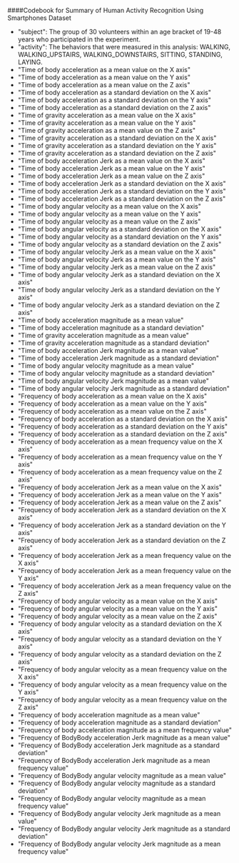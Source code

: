 ####Codebook for Summary of Human Activity Recognition Using Smartphones Dataset

- "subject": The group of 30 volunteers within an age bracket of 19-48 years who participated in the experiment.
- "activity": The behaviors that were measured in this analysis: WALKING, WALKING_UPSTAIRS, WALKING_DOWNSTAIRS, SITTING, STANDING, LAYING.
- "Time of body acceleration as a mean value on the X axis" 
- "Time of body acceleration as a mean value on the Y axis"
- "Time of body acceleration as a mean value on the Z axis"
- "Time of body acceleration as a standard deviation on the X axis"
- "Time of body acceleration as a standard deviation on the Y axis"
- "Time of body acceleration as a standard deviation on the Z axis"
- "Time of gravity acceleration as a mean value on the X axis"
- "Time of gravity acceleration as a mean value on the Y axis"
- "Time of gravity acceleration as a mean value on the Z axis"
- "Time of gravity acceleration as a standard deviation on the X axis"
- "Time of gravity acceleration as a standard deviation on the Y axis"
- "Time of gravity acceleration as a standard deviation on the Z axis"
- "Time of body acceleration Jerk as a mean value on the X axis"
- "Time of body acceleration Jerk as a mean value on the Y axis"
- "Time of body acceleration Jerk as a mean value on the Z axis"
- "Time of body acceleration Jerk as a standard deviation on the X axis"
- "Time of body acceleration Jerk as a standard deviation on the Y axis"
- "Time of body acceleration Jerk as a standard deviation on the Z axis"
- "Time of body angular velocity as a mean value on the X axis"
- "Time of body angular velocity as a mean value on the Y axis"
- "Time of body angular velocity as a mean value on the Z axis"
- "Time of body angular velocity as a standard deviation on the X axis"
- "Time of body angular velocity as a standard deviation on the Y axis"
- "Time of body angular velocity as a standard deviation on the Z axis"
- "Time of body angular velocity Jerk as a mean value on the X axis"
- "Time of body angular velocity Jerk as a mean value on the Y axis"
- "Time of body angular velocity Jerk as a mean value on the Z axis"
- "Time of body angular velocity Jerk as a standard deviation on the X axis"
- "Time of body angular velocity Jerk as a standard deviation on the Y axis"
- "Time of body angular velocity Jerk as a standard deviation on the Z axis"
- "Time of body acceleration magnitude as a mean value"
- "Time of body acceleration magnitude as a standard deviation"
- "Time of gravity acceleration magnitude as a mean value"
- "Time of gravity acceleration magnitude as a standard deviation"
- "Time of body acceleration Jerk magnitude as a mean value"
- "Time of body acceleration Jerk magnitude as a standard deviation"
- "Time of body angular velocity magnitude as a mean value"
- "Time of body angular velocity magnitude as a standard deviation"
- "Time of body angular velocity Jerk magnitude as a mean value"
- "Time of body angular velocity Jerk magnitude as a standard deviation"
- "Frequency of body acceleration as a mean value on the X axis"
- "Frequency of body acceleration as a mean value on the Y axis"
- "Frequency of body acceleration as a mean value on the Z axis"
- "Frequency of body acceleration as a standard deviation on the X axis"
- "Frequency of body acceleration as a standard deviation on the Y axis"
- "Frequency of body acceleration as a standard deviation on the Z axis"
- "Frequency of body acceleration as a mean frequency value on the X axis"
- "Frequency of body acceleration as a mean frequency value on the Y axis"
- "Frequency of body acceleration as a mean frequency value on the Z axis"
- "Frequency of body acceleration Jerk as a mean value on the X axis"
- "Frequency of body acceleration Jerk as a mean value on the Y axis"
- "Frequency of body acceleration Jerk as a mean value on the Z axis"
- "Frequency of body acceleration Jerk as a standard deviation on the X axis"
- "Frequency of body acceleration Jerk as a standard deviation on the Y axis"
- "Frequency of body acceleration Jerk as a standard deviation on the Z axis"
- "Frequency of body acceleration Jerk as a mean frequency value on the X axis"
- "Frequency of body acceleration Jerk as a mean frequency value on the Y axis"
- "Frequency of body acceleration Jerk as a mean frequency value on the Z axis"
- "Frequency of body angular velocity as a mean value on the X axis"
- "Frequency of body angular velocity as a mean value on the Y axis"
- "Frequency of body angular velocity as a mean value on the Z axis"
- "Frequency of body angular velocity as a standard deviation on the X axis"
- "Frequency of body angular velocity as a standard deviation on the Y axis"
- "Frequency of body angular velocity as a standard deviation on the Z axis"
- "Frequency of body angular velocity as a mean frequency value on the X axis"
- "Frequency of body angular velocity as a mean frequency value on the Y axis"
- "Frequency of body angular velocity as a mean frequency value on the Z axis"
- "Frequency of body acceleration magnitude as a mean value"
- "Frequency of body acceleration magnitude as a standard deviation"
- "Frequency of body acceleration magnitude as a mean frequency value"
- "Frequency of BodyBody acceleration Jerk magnitude as a mean value"
- "Frequency of BodyBody acceleration Jerk magnitude as a standard deviation"
- "Frequency of BodyBody acceleration Jerk magnitude as a mean frequency value"
- "Frequency of BodyBody angular velocity magnitude as a mean value"
- "Frequency of BodyBody angular velocity magnitude as a standard deviation"
- "Frequency of BodyBody angular velocity magnitude as a mean frequency value"
- "Frequency of BodyBody angular velocity Jerk magnitude as a mean value"
- "Frequency of BodyBody angular velocity Jerk magnitude as a standard deviation"
- "Frequency of BodyBody angular velocity Jerk magnitude as a mean frequency value"
